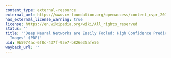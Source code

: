 ```yaml
---
content_type: external-resource
external_url: https://www.cv-foundation.org/openaccess/content_cvpr_2015/papers/Nguyen_Deep_Neural_Networks_2015_CVPR_paper.pdf
has_external_license_warning: true
license: https://en.wikipedia.org/wiki/All_rights_reserved
status: ''
title: '"Deep Neural Networks are Easily Fooled: High Confidence Predictions for Unrecognizable
  Images" (PDF)'
uid: 9b5974ac-6f8c-437f-95e7-b826e35afe56
wayback_url: ''
---
```

